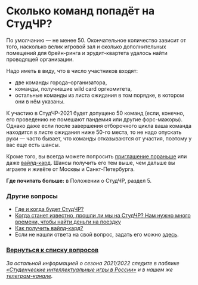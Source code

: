 # Сколько команд попадёт на СтудЧР?

По умолчанию — не менее 50. Окончательное количество зависит от того, насколько велик игровой зал и сколько дополнительных помещений для брейн-ринга и эрудит-квартета удалось найти проводящей организации.

Надо иметь в виду, что в число участников входят:

- две команды города–организатора,
- команды, получившие wild card оргкомитета,
- остальные команды из листа ожидания в том порядке, в котором они в нём указаны.

К участию в СтудЧР-2021 будет допущено 50 команд (если, конечно, его проведению не помешают пандемия или другие форс-мажоры). Однако даже если после завершения отборочного цикла ваша команда находится в листе ожидания ниже 50-го места, то не надо опускать руки — часто бывает, что команды отказываются от участия, поэтому у вас еще есть шансы.

Кроме того, вы всегда можете попросить [приглашение пораньше](https://vk.com/@chgk_student-sroki) или даже [вайлд-кард](https://vk.com/@chgk_student-kak-poluchit-wild-card). Шансы получить его тем выше, чем дальше вы играете и живёте от Москвы и Санкт-Петербурга.

**Где почитать больше:** в Положении о СтудЧР, раздел 5.

### Другие вопросы

- [Где и когда будет СтудЧР?](https://vk.com/@chgk_student-gde-i-kogda)
- [Когда станет известно, прошли ли мы на СтудЧР? Нам нужно много времени, чтобы найти деньги на поездку](https://vk.com/@chgk_student-sroki)
- [Как получить вайлд-кард?](https://vk.com/@chgk_student-kak-poluchit-wild-card)
- Если не нашли ответа на свой вопрос, задать его можно [здесь](https://vk.com/topic-99683830_42237587).

### [Вернуться к списку вопросов](https://vk.com/@chgk_student-studchr-faq)

*За остальной информацией о сезона 2021/2022 следите в паблике [«Студенческие интеллектуальные игры в России»](https://vk.com/chgk_student) и в нашем же [телеграм-канале](https://t.me/chgk_student_ru).*
